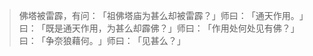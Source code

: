 > 佛塔被雷霹，有问：​「祖佛塔庙为甚么却被雷霹？​」师曰：​「通天作用。​」曰：​「既是通天作用，为甚么却霹佛？​」师曰：​「作用处何处见有佛？​」曰：​「争奈狼藉何。​」师曰：​「见甚么？​」


